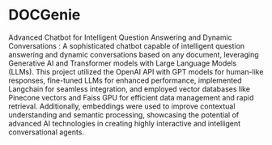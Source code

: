 # DOCGenie
Advanced Chatbot for Intelligent Question Answering and Dynamic Conversations : A sophisticated chatbot capable of intelligent question answering and dynamic conversations based on any document, leveraging Generative AI and Transformer models with Large Language Models (LLMs). This project utilized the OpenAI API with GPT models for human-like responses, fine-tuned LLMs for enhanced performance, implemented Langchain for seamless integration, and employed vector databases like Pinecone vectors and Faiss GPU for efficient data management and rapid retrieval. Additionally, embeddings were used to improve contextual understanding and semantic processing, showcasing the potential of advanced AI technologies in creating highly interactive and intelligent conversational agents.
